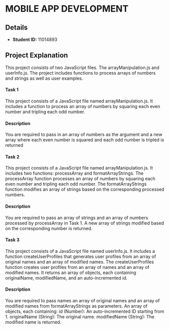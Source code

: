 # MOBILE APP DEVELOPMENT

## Details
- **Student ID:** 11014893

## Project Explanation
This project consists of two JavaScript files. The arrayManipulation.js and userInfo.js. The project includes functions to process arrays of numbers and strings as well as user examples.

#### Task 1
This project consists of a JavaScript file named arrayManipulation.js. It includes a function to process an array of numbers by squaring each even number and tripling each odd number.

#### Description
You are required to pass in an array of numbers as the argument and a new array where each even number is squared and each odd number is tripled is returned

#### Task 2
This project consists of a JavaScript file named arrayManipulation.js. It includes two functions: processArray and formatArrayStrings. The processArray function processes an array of numbers by squaring each even number and tripling each odd number. The formatArrayStrings function modifies an array of strings based on the corresponding processed numbers.

#### Description
You are required to pass an array of strings and an array of numbers processed by processArray in Task 1.
A new array of strings modified based on the corresponding number is returned.

#### Task 3
This project consists of a JavaScript file named userInfo.js. It includes a function createUserProfiles that generates user profiles from an array of original names and an array of modified names. The createUserProfiles function creates user profiles from an array of names and an array of modified names. It returns an array of objects, each containing originalName, modifiedName, and an auto-incremented id.


#### Description
You are required to pass names an array of original names and an array of modified names from formatArrayStrings as parameters.
An array of objects, each containing:
id (Number): An auto-incremented ID starting from 1.
originalName (String): The original name.
modifiedName (String): The modified name is returned.




